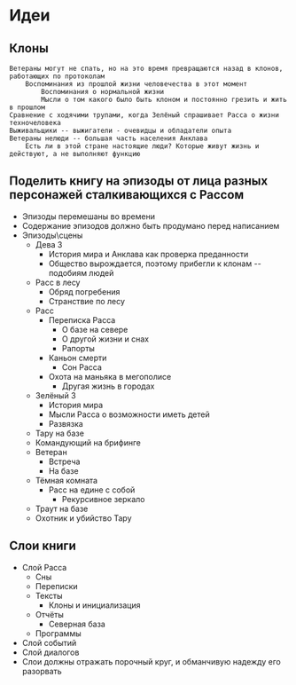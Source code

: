 # Идеи
## Клоны

    Ветераны могут не спать, но на это время превращаются назад в клонов, работающих по протоколам
        Воспоминания из прошлой жизни человечества в этот момент
            Воспоминания о нормальной жизни
            Мысли о том какого было быть клоном и постоянно грезить и жить в прошлом
    Сравнение с ходячими трупами, когда Зелёный спрашивает Расса о жизни техночеловека
    Выживальщики -- выжигатели - очевидцы и обладатели опыта
    Ветераны нелюди -- большая часть населения Анклава
        Есть ли в этой стране настоящие люди? Которые живут жизнь и действуют, а не выполняют функцию




## Поделить книгу на эпизоды от лица разных персонажей сталкивающихся с Рассом

- Эпизоды перемешаны во времени
- Содержание эпизодов должно быть продумано перед написанием
- Эпизоды\сцены
  - Дева 3
    - История мира и Анклава как проверка преданности
    - Общество вырождается, поэтому прибегли к клонам -- подобиям людей
  - Расс в лесу
    - Обряд погребения
    - Странствие по лесу
  - Расс
    - Переписка Расса
      - О базе на севере 
      - О другой жизни и снах
      - Рапорты
    - Каньон смерти
      - Сон Расса
    - Охота на маньяка в мегополисе
      - Другая жизнь в городах
  - Зелёный 3
    - История мира
    - Мысли Расса о возможности иметь детей
    - Развязка
  - Тару на базе
  - Командующий на брифинге
  - Ветеран
    - Встреча
    - На базе
  - Тёмная комната
    - Расс на едине с собой
      - Рекурсивное зеркало
  - Траут на базе
  - Охотник и убийство Тару





## Слои книги

- Слой Расса
  - Сны
  - Переписки
  - Тексты
    - Клоны и инициализация
  - Отчёты
    - Северная база
  - Программы
- Слой событий
- Слой диалогов
- Слои должны отражать порочный круг, и обманчивую надежду его разорвать

